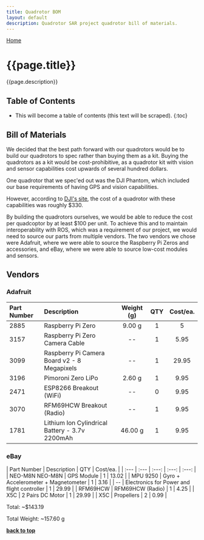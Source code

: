 ```yaml
---
title: Quadrotor BOM
layout: default
description: Quadrotor SAR project quadrotor bill of materials.
---
```


[Home](https://ece595project.github.io/quadrotor/)

# {{page.title}}

{{page.description}}

## Table of Contents

* This will become a table of contents (this text will be scraped).
{:toc}

## Bill of Materials

We decided that the best path forward with our quadrotors would be to build our quadrotors to spec rather than buying them as a kit. Buying the quadrotors as a kit would be cost-prohibitive, as a quadrotor kit with vision and sensor capabilities cost upwards of several hundred dollars.

One quadrotor that we spec'ed out was the DJI Phantom, which included our base requirements of having GPS and vision capabilities.

However, according to [DJI's site](http://store.dji.com), the cost of a quadrotor with these capabilities was roughly $330.

By building the quadrotors ourselves, we would be able to reduce the cost per quadcoptor by at least $100 per unit. To achieve this and to maintain interoperability with ROS, which was a requirement of our project, we would need to source our parts from multiple vendors. The two vendors we chose were Adafruit, where we were able to source the Raspberry Pi Zeros and accessories, and eBay, where we were able to source low-cost modules and sensors.

## Vendors


### Adafruit

| Part Number | Description | Weight (g) | QTY | Cost/ea. |
| :--- | :--- | :---: | :---: | :---: |
| 2885 | Raspberry Pi Zero | 9.00 g | 1 | 5 |
| 3157 | Raspberry Pi Zero Camera Cable | -- | 1 | 5.95 |
| 3099 | Raspberry Pi Camera Board v2 - 8 Megapixels | -- | 1 | 29.95 |
| 3196 | Pimoroni Zero LiPo | 2.60 g | 1 | 9.95 |
| 2471 | ESP8266 Breakout (WiFi) | -- | 0 | 9.95 |
| 3070 | RFM69HCW Breakout (Radio) | -- | 1 | 9.95 |
| 1781 | Lithium Ion Cylindrical Battery - 3.7v 2200mAh | 46.00 g | 1 | 9.95 |

### eBay

| Part Number | Description | QTY | Cost/ea. |
| :--- | :--- | :---: | :---: | :---: |
| NEO-M8N NEO-M8N | GPS Module | 1 | 13.02 |
| MPU 9250 | Gyro + Accelerometer + Magnetometer | 1 | 3.16 |
| -- | Electronics for Power and flight controller | 1 | 29.99 |
| RFM69HCW | RFM69HCW (Radio) | 1 | 4.25 |
| X5C | 2 Pairs DC Motor | 1 | 29.99 |
| X5C | Propellers | 2 | 0.99 |


Total:
~$143.19

Total Weight:
~157.60 g

**[back to top](#table-of-contents)**
